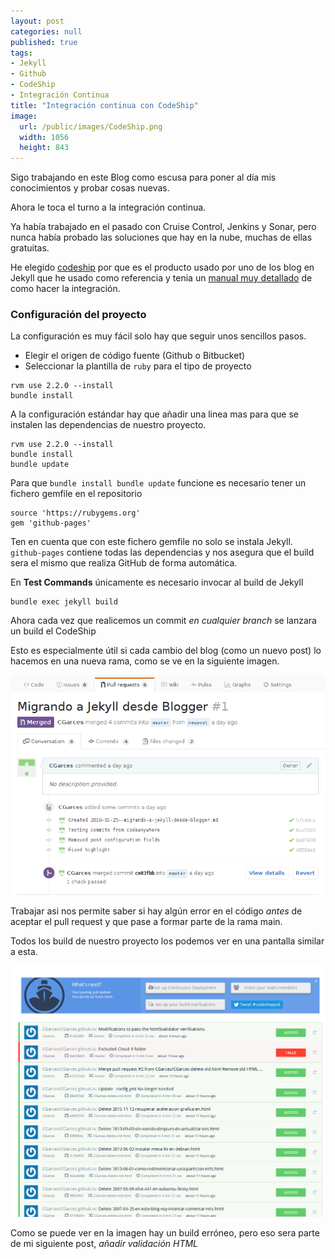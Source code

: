 ```yaml
---
layout: post
categories: null
published: true
tags:
- Jekyll
- Github
- CodeShip
- Integración Continua
title: "Integración continua con CodeShip"
image:
  url: /public/images/CodeShip.png
  width: 1056
  height: 843
---
```


Sigo trabajando en este Blog como escusa para poner al día mis conocimientos y probar cosas nuevas.

Ahora le toca el turno a la integración continua.

Ya había trabajado en el pasado con Cruise Control, Jenkins y Sonar, pero nunca había probado las soluciones que hay en la nube, muchas de ellas gratuitas.

He elegido [codeship](http://codeship.com) por que es el producto usado por uno de los blog en Jekyll que he usado como referencia y tenia un [manual muy detallado](http://www.robertiagar.com/2014/08/25/how-i-manage-my-blog/) de como hacer la integración.

<!-- leer mas -->

### Configuración del proyecto ###

La configuración es muy fácil solo hay que seguir unos sencillos pasos.

- Elegir el origen de código fuente (Github o Bitbucket) 
- Seleccionar la plantilla de `ruby` para el tipo de proyecto

```batch
rvm use 2.2.0 --install
bundle install
```

A la configuración estándar hay que añadir una linea mas para que se instalen las dependencias de nuestro proyecto. 

```batch
rvm use 2.2.0 --install
bundle install
bundle update
```

Para que `bundle install bundle update` funcione es necesario tener un fichero gemfile en el repositorio

```batch
source 'https://rubygems.org'
gem 'github-pages'
```

Ten en cuenta que con este fichero gemfile no solo se instala Jekyll. `github-pages` contiene todas las dependencias y nos asegura que el build sera el mismo que realiza GitHub de forma automática.

En __Test Commands__ únicamente es necesario invocar al build de Jekyll

```batch
bundle exec jekyll build
```

Ahora cada vez que realicemos un commit _en cualquier branch_ se lanzara un build el CodeShip

Esto es especialmente útil si cada cambio del blog (como un nuevo post) lo hacemos en una nueva rama, como se ve en la siguiente imagen.

![Ejemplo pull request github](/public/images/branch_github.png)

Trabajar asi nos permite saber si hay algún error en el código _antes_ de aceptar el pull request y que pase a formar parte de la rama main.

Todos los build de nuestro proyecto los podemos ver en una pantalla similar a esta.

![Ejemplo Codeship builds](/public/images/CodeShip.png)

Como se puede ver en la imagen hay un build erróneo, pero eso sera parte de mi siguiente post, _añadir validación HTML_
